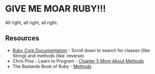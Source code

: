 # GIVE ME MOAR RUBY!!!

All right, all right, all right.

## Resources

* [Ruby Core Documentation](http://www.ruby-doc.org/core-2.1.1/) - Scroll down to search for classes (like String) and methods (like .reverse)
* Chris Pine - Learn to Program - [Chapter 5 More About Methods](https://pine.fm/LearnToProgram/?Chapter=05)
* The Bastards Book of Ruby - [Methods](http://ruby.bastardsbook.com/chapters/methods/)